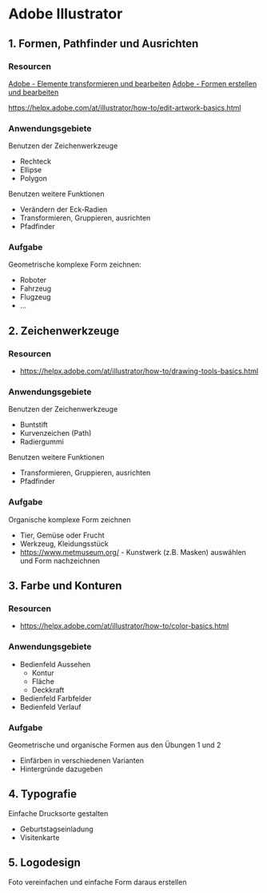 # Adobe Illustrator

## 1. Formen, Pathfinder und Ausrichten

### Resourcen
[Adobe - Elemente transformieren und bearbeiten](https://helpx.adobe.com/at/illustrator/how-to/edit-artwork-basics.html)
[Adobe - Formen erstellen und bearbeiten](https://helpx.adobe.com/at/illustrator/how-to/shapes-basics.html)

<https://helpx.adobe.com/at/illustrator/how-to/edit-artwork-basics.html>

### Anwendungsgebiete

Benutzen der Zeichenwerkzeuge
* Rechteck
* Ellipse
* Polygon

Benutzen weitere Funktionen
* Verändern der Eck-Radien
* Transformieren, Gruppieren, ausrichten
* Pfadfinder


### Aufgabe
Geometrische komplexe Form zeichnen:
* Roboter
* Fahrzeug
* Flugzeug
* ...



## 2. Zeichenwerkzeuge

### Resourcen
* https://helpx.adobe.com/at/illustrator/how-to/drawing-tools-basics.html


### Anwendungsgebiete

Benutzen der Zeichenwerkzeuge
* Buntstift
* Kurvenzeichen (Path)
* Radiergummi

Benutzen weitere Funktionen
* Transformieren, Gruppieren, ausrichten
* Pfadfinder


### Aufgabe
Organische komplexe Form zeichnen
* Tier, Gemüse oder Frucht
* Werkzeug, Kleidungsstück
* https://www.metmuseum.org/ - Kunstwerk (z.B. Masken) auswählen und Form nachzeichnen




## 3. Farbe und Konturen

### Resourcen
* https://helpx.adobe.com/at/illustrator/how-to/color-basics.html

### Anwendungsgebiete

* Bedienfeld Aussehen
    - Kontur
    - Fläche
    - Deckkraft
* Bedienfeld Farbfelder
* Bedienfeld Verlauf

### Aufgabe
Geometrische und organische Formen aus den Übungen 1 und 2
* Einfärben in verschiedenen Varianten
* Hintergründe dazugeben

## 4. Typografie

Einfache Drucksorte gestalten
* Geburtstagseinladung
* Visitenkarte

## 5. Logodesign

Foto vereinfachen und einfache Form daraus erstellen
